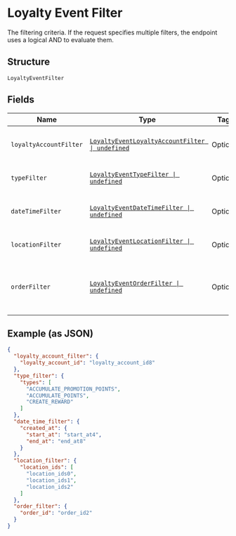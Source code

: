 
# Loyalty Event Filter

The filtering criteria. If the request specifies multiple filters,
the endpoint uses a logical AND to evaluate them.

## Structure

`LoyaltyEventFilter`

## Fields

| Name | Type | Tags | Description |
|  --- | --- | --- | --- |
| `loyaltyAccountFilter` | [`LoyaltyEventLoyaltyAccountFilter \| undefined`](../../doc/models/loyalty-event-loyalty-account-filter.md) | Optional | Filter events by loyalty account. |
| `typeFilter` | [`LoyaltyEventTypeFilter \| undefined`](../../doc/models/loyalty-event-type-filter.md) | Optional | Filter events by event type. |
| `dateTimeFilter` | [`LoyaltyEventDateTimeFilter \| undefined`](../../doc/models/loyalty-event-date-time-filter.md) | Optional | Filter events by date time range. |
| `locationFilter` | [`LoyaltyEventLocationFilter \| undefined`](../../doc/models/loyalty-event-location-filter.md) | Optional | Filter events by location. |
| `orderFilter` | [`LoyaltyEventOrderFilter \| undefined`](../../doc/models/loyalty-event-order-filter.md) | Optional | Filter events by the order associated with the event. |

## Example (as JSON)

```json
{
  "loyalty_account_filter": {
    "loyalty_account_id": "loyalty_account_id8"
  },
  "type_filter": {
    "types": [
      "ACCUMULATE_PROMOTION_POINTS",
      "ACCUMULATE_POINTS",
      "CREATE_REWARD"
    ]
  },
  "date_time_filter": {
    "created_at": {
      "start_at": "start_at4",
      "end_at": "end_at8"
    }
  },
  "location_filter": {
    "location_ids": [
      "location_ids0",
      "location_ids1",
      "location_ids2"
    ]
  },
  "order_filter": {
    "order_id": "order_id2"
  }
}
```

